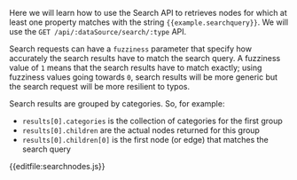 Here we will learn how to use the Search API to retrieves nodes for which at least one property
matches with the string `{{example.searchquery}}`. We will use the `GET /api/:dataSource/search/:type` API.

Search requests can have a `fuzziness` parameter that specify how accurately the search results have to match
the search query. A fuzziness value of `1` means that the search results have to match exactly; using fuzziness
values going towards `0`, search results will be more generic but the search request will be more resilient to typos.

Search results are grouped by categories. So, for example:
- `results[0].categories` is the collection of categories for the first group
- `results[0].children` are the actual nodes returned for this group
- `results[0].children[0]` is the first node (or edge) that matches the search query 

{{editfile:searchnodes.js}}
